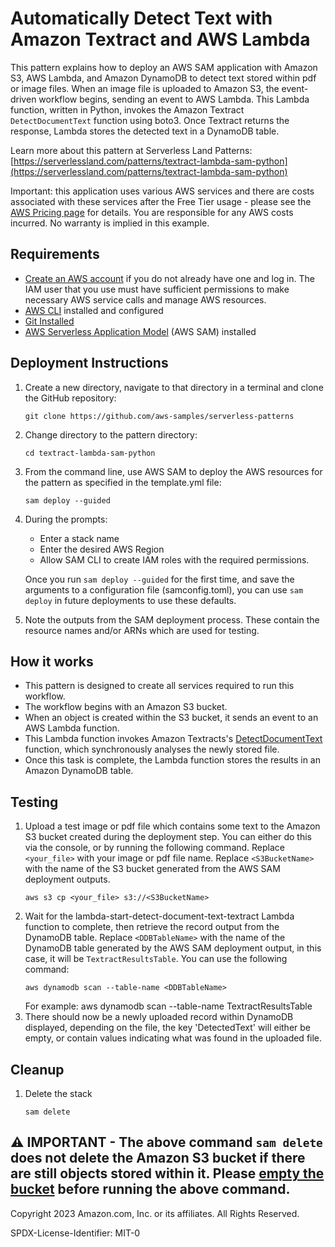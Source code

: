 # Automatically Detect Text with Amazon Textract and AWS Lambda

This pattern explains how to deploy an AWS SAM application with Amazon S3, AWS Lambda, and Amazon DynamoDB to detect text stored within pdf or image files. When an image file is uploaded to Amazon S3, the event-driven workflow begins, sending an event to AWS Lambda. This Lambda function, written in Python, invokes the Amazon Textract `DetectDocumentText` function using boto3. Once Textract returns the response, Lambda stores the detected text in a DynamoDB table.

Learn more about this pattern at Serverless Land Patterns: [https://serverlessland.com/patterns/textract-lambda-sam-python](https://serverlessland.com/patterns/textract-lambda-sam-python) 

Important: this application uses various AWS services and there are costs associated with these services after the Free Tier usage - please see the [AWS Pricing page](https://aws.amazon.com/pricing/) for details. You are responsible for any AWS costs incurred. No warranty is implied in this example.

## Requirements

* [Create an AWS account](https://portal.aws.amazon.com/gp/aws/developer/registration/index.html) if you do not already have one and log in. The IAM user that you use must have sufficient permissions to make necessary AWS service calls and manage AWS resources.
* [AWS CLI](https://docs.aws.amazon.com/cli/latest/userguide/install-cliv2.html) installed and configured
* [Git Installed](https://git-scm.com/book/en/v2/Getting-Started-Installing-Git)
* [AWS Serverless Application Model](https://docs.aws.amazon.com/serverless-application-model/latest/developerguide/serverless-sam-cli-install.html) (AWS SAM) installed

## Deployment Instructions

1. Create a new directory, navigate to that directory in a terminal and clone the GitHub repository:
    ``` 
    git clone https://github.com/aws-samples/serverless-patterns
    ```
2. Change directory to the pattern directory:
    ```
    cd textract-lambda-sam-python
    ```
3. From the command line, use AWS SAM to deploy the AWS resources for the pattern as specified in the template.yml file:
    ```
    sam deploy --guided
    ```
4. During the prompts:
    * Enter a stack name
    * Enter the desired AWS Region
    * Allow SAM CLI to create IAM roles with the required permissions.

    Once you run `sam deploy --guided` for the first time, and save the arguments to a configuration file (samconfig.toml), you can use `sam deploy` in future deployments to use these defaults.

5. Note the outputs from the SAM deployment process. These contain the resource names and/or ARNs which are used for testing.

## How it works

- This pattern is designed to create all services required to run this workflow.
- The workflow begins with an Amazon S3 bucket. 
- When an object is created within the S3 bucket, it sends an event to an AWS Lambda function.
- This Lambda function invokes Amazon Textracts's [DetectDocumentText](https://docs.aws.amazon.com/textract/latest/dg/API_DetectDocumentText.html) function, which synchronously analyses the newly stored file.
- Once this task is complete, the Lambda function stores the results in an Amazon DynamoDB table.

## Testing
1. Upload a test image or pdf file which contains some text to the Amazon S3 bucket created during the deployment step. You can either do this via the console, or by running the following command. Replace `<your_file>` with your image or pdf file name. Replace `<S3BucketName>` with the name of the S3 bucket generated from the AWS SAM deployment outputs.
    ```
    aws s3 cp <your_file> s3://<S3BucketName>
    ```
3. Wait for the lambda-start-detect-document-text-textract Lambda function to complete, then retrieve the record output from the DynamoDB table. Replace `<DDBTableName>` with the name of the DynamoDB table generated by the AWS SAM deployment output, in this case, it will be `TextractResultsTable`. You can use the following command:
    ```
    aws dynamodb scan --table-name <DDBTableName>
    ```
    For example: aws dynamodb scan --table-name TextractResultsTable
4. There should now be a newly uploaded record within DynamoDB displayed, depending on the file, the key 'DetectedText' will either be empty, or contain values indicating what was found in the uploaded file.

## Cleanup
 
1. Delete the stack
    ```
    sam delete
    ```

⚠️ **IMPORTANT** - The above command `sam delete` does not delete the **Amazon S3 bucket** if there are still objects stored within it. Please [empty the bucket](https://docs.aws.amazon.com/AmazonS3/latest/userguide/empty-bucket.html) before running the above command.
----
Copyright 2023 Amazon.com, Inc. or its affiliates. All Rights Reserved.

SPDX-License-Identifier: MIT-0